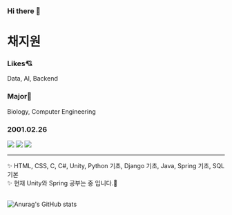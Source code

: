 ### Hi there 👋
<h1>채지원</h1>
<h3>Likes💘</h3>
Data, AI, Backend
<h3>Major🏫</h3>
Biology, Computer Engineering
<h3>2001.02.26</h3>
<a href="ppg0226@naver.com" target="_blank"><img src="https://img.shields.io/badge/Mail-000000?style=flat-square&logo=Gmail&logoColor=03C75A"/></a>
<a href="" target="_blank"><img src="https://img.shields.io/badge/Notion-F8DC75?style=flat-square&logo=Notion&logoColor=000000"/></a>
<a href="https://github.com/jiwon0226" target="_blank"><img src="https://img.shields.io/badge/GitHub-E9ECEF?style=flat-square&logo=GitHub&logoColor=000000"/></a>
<hr>
✨ HTML, CSS, C, C#, Unity, Python 기초, Django 기초, Java, Spring 기초, SQL 기본<br>
✨ 현재 Unity와 Spring 공부는 중 입니다.🌱
<br>
<br>

![Anurag's GitHub stats](https://github-readme-stats.vercel.app/api?username=jiwon0226&show_icons=true&theme=radical)

<!--
**jiwon0226/jiwon0226** is a ✨ _special_ ✨ repository because its `README.md` (this file) appears on your GitHub profile.

Here are some ideas to get you started:

- 🔭 I’m currently working on ...
- 🌱 I’m currently learning ...
- 👯 I’m looking to collaborate on ...
- 🤔 I’m looking for help with ...
- 💬 Ask me about ...
- 📫 How to reach me: ...
- 😄 Pronouns: ...
- ⚡ Fun fact: ...
-->
